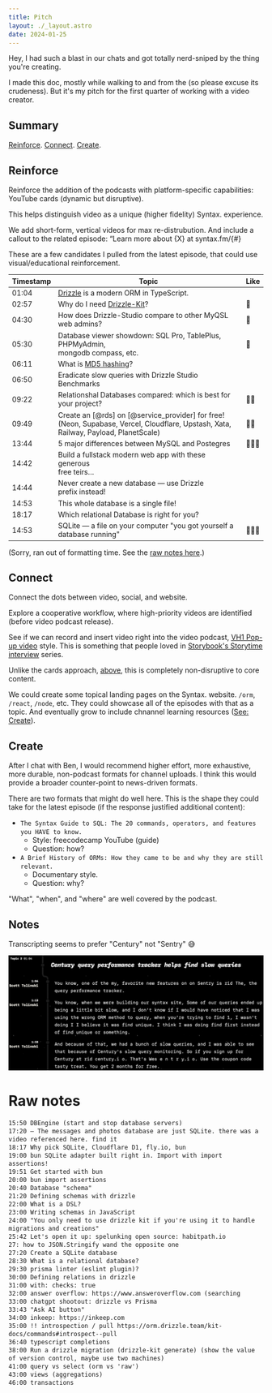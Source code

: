 ```yaml
---
title: Pitch
layout: ./_layout.astro
date: 2024-01-25
---
```


Hey, I had such a blast in our chats and got totally nerd-sniped by the thing you're creating.

I made this doc, mostly while walking to and from the (so please excuse its crudeness). But it's my pitch for the first quarter of working with a video creator.

## Summary

[Reinforce](#reinforce). [Connect](#connect). [Create](#create).

## Reinforce

Reinforce the addition of the podcasts with platform-specific capabilities: YouTube cards (dynamic but disruptive).

This helps distinguish video as a unique (higher fidelity) Syntax. experience.

We add short-form, vertical videos for max re-distrubution. And include a callout to the related episode: “Learn more about {X} at syntax.fm/{#}

These are a few candidates I pulled from the latest episode, that could use visual/educational reinforcement.

| Timestamp | Topic                                                                                                                                           | Like   |
| --------- | ----------------------------------------------------------------------------------------------------------------------------------------------- | ------ |
| 01:04     | [Drizzle][] is a modern ORM in TypeScript.                                                                                                      |        |
| 02:57     | Why do I need [Drizzle-Kit][]?                                                                                                                  | 💖     |
| 04:30     | How does Drizzle-Studio compare to other MyQSL web admins?                                                                                      | 💖     |
| 05:30     | Database viewer showdown: SQL Pro, TablePlus, PHPMyAdmin,<br /> mongodb compass, etc.                                                           | 💖     |
| 06:11     | What is [MD5 hashing](https://en.wikipedia.org/wiki/MD5)?                                                                                       |        |
| 06:50     | Eradicate slow queries with Drizzle Studio Benchmarks                                                                                           |        |
| 09:22     | Relationshal Databases compared: which is best for<br /> your project?                                                                          | 💖💖   |
| 09:49     | Create an [@rds] on [@service_provider] for free!<br />(Neon, Supabase, Vercel, Cloudflare, Upstash, Xata,<br /> Railway, Payload, PlanetScale) | 💖💖   |
| 13:44     | 5 major differences between MySQL and Postegres                                                                                                 | 💖💖💖 |
| 14:42     | Build a fullstack modern web app with these generous<br /> free teirs…                                                                          |        |
| 14:44     | Never create a new database — use Drizzle<br /> prefix instead!                                                                                 |        |
| 14:53     | This whole database is a single file!                                                                                                           |        |
| 18:17     | Which relational Database is right for you?                                                                                                     |        |
| 14:53     | SQLite — a file on your computer "you got yourself a<br /> database running"                                                                    | 💖💖💖 |

(Sorry, ran out of formatting time. See the [raw notes here](#raw-notes).)

[drizzle]: https://orm.drizzle.team
[drizzle-kit]: https://orm.drizzle.team/kit-docs/overview
[drizzle-studio]: https://orm.drizzle.team/drizzle-studio/overview
[drizzle-studio-benchmarks]: https://orm.drizzle.team/drizzle-studio/overview

## Connect

Connect the dots between video, social, and website.

Explore a cooperative workflow, where high-priority videos are identified (before video podcast release).

See if we can record and insert video right into the video podcast, [VH1 Pop-up video](https://en.wikipedia.org/wiki/Pop-Up_Video) style.
This is something that people loved in [Storybook's Storytime interview](https://www.youtube.com/watch?v=oxwDAMQGa0g&list=PLw6GJy26kmCIaRN1oVXNA8eBlWjP7N5Q_) series.

Unlike the cards approach, [above](#reinforce), this is completely non-disruptive to core content.

We could create some topical landing pages on the Syntax. website. `/orm`, `/react`, `/node`, etc. They could showcase all of the episodes with that as a topic. And eventually grow to include chnannel learning resources ([See: Create](#create)).

## Create

After I chat with Ben, I would recommend higher effort, more exhaustive, more durable, non-podcast formats for channel uploads. I think this would provide a broader counter-point to news-driven formats.

There are two formats that might do well here. This is the shape they could take for the latest episode (if the response justified additional content):

- `The Syntax Guide to SQL: The 20 commands, operators, and features you HAVE to know.`
  - Style: freecodecamp YouTube (guide)
  - Question: how?
- `A Brief History of ORMs: How they came to be and why they are still relevant.`
  - Documentary style.
  - Question: why?

"What", "when", and "where" are well covered by the podcast.

## Notes

Transcripting seems to prefer "Century" not "Sentry" 😅

![Oops. "Century"](./century.png)

# Raw notes

```
15:50 DBEngine (start and stop database servers)
17:20 — The messages and photos database are just SQLite. there was a video referenced here. find it
18:17 Why pick SQLite, Cloudflare D1, fly.io, bun
19:00 bun SQLite adapter built right in. Import with import assertions!
19:51 Get started with bun
20:00 bun import assertions
20:40 Database "schema"
21:20 Defining schemas with drizzle
22:00 What is a DSL?
23:00 Writing schemas in JavaScript
24:00 "You only need to use drizzle kit if you're using it to handle migrations and creations"
25:42 Let's open it up: spelunking open source: habitpath.io
27: how to JSON.Stringify wand the opposite one
27:20 Create a SQLite database
28:30 What is a relational database?
29:30 prisma linter (eslint plugin)?
30:00 Defining relations in drizzle
31:00 with: checks: true
32:00 answer overflow: https://www.answeroverflow.com (searching
33:00 chatgpt shootout: drizzle vs Prisma
33:43 "Ask AI button"
34:00 inkeep: https://inkeep.com
35:00 !! introspection / pull https://orm.drizzle.team/kit-docs/commands#introspect--pull
36:40 typescript completions
38:00 Run a drizzle migration (drizzle-kit generate) (show the value of version control, maybe use two machines)
41:00 query vs select (orm vs 'raw')
43:00 views (aggregations)
46:00 transactions
```
